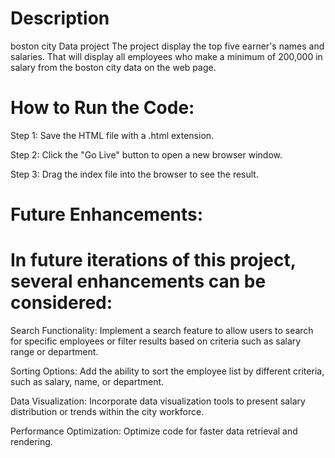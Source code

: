 # Description

boston city Data project The project display the top five earner's names and salaries. That will display all employees who make a minimum of 200,000 in salary from the boston city data on the web page.


# How to Run the Code:

Step 1: Save the HTML file with a .html extension.

Step 2: Click the "Go Live" button to open a new browser window.

Step 3: Drag the index file into the browser to see the result.

# Future Enhancements:
# In future iterations of this project, several enhancements can be considered:
Search Functionality: Implement a search feature to allow users to search for specific employees or filter results based on criteria such as salary range or department.

Sorting Options: Add the ability to sort the employee list by different criteria, such as salary, name, or department.

Data Visualization: Incorporate data visualization tools to present salary distribution or trends within the city workforce.

Performance Optimization: Optimize code for faster data retrieval and rendering.

